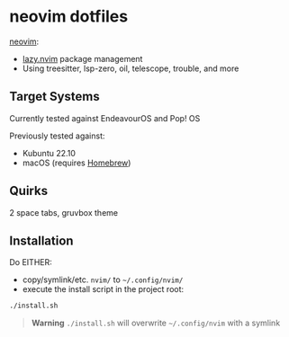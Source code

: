 # neovim dotfiles

[neovim](https://github.com/neovim/neovim):
* [lazy.nvim](https://github.com/folke/lazy.nvim) package management
* Using treesitter, lsp-zero, oil, telescope, trouble, and more

## Target Systems

Currently tested against EndeavourOS and Pop! OS

Previously tested against:
* Kubuntu 22.10
* macOS (requires [Homebrew](https://brew.sh/))

## Quirks

2 space tabs, gruvbox theme

## Installation

Do EITHER:
* copy/symlink/etc. `nvim/` to `~/.config/nvim/`
* execute the install script in the project root:
```sh
./install.sh
```

> **Warning**
> `./install.sh` will overwrite `~/.config/nvim` with a symlink
